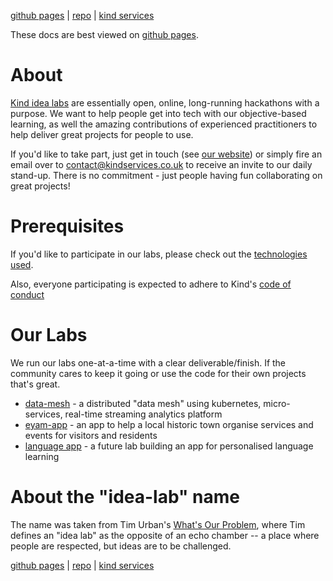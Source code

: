 [github pages](https://kindservices.github.io/idea-labs/) | [repo](https://github.com/kindservices/idea-labs) | [kind services](https://www.kindservices.co.uk)

These docs are best viewed on [github pages](https://kindservices.github.io/idea-labs/).

# About
[Kind idea labs](https://www.kindservices.co.uk/idea-lab) are essentially open, online, long-running hackathons with a purpose. We want to help people get into tech with our objective-based learning, as well the amazing contributions of experienced practitioners to help deliver great projects for people to use. 

If you'd like to take part, just get in touch (see [our website](https://www.kindservices.co.uk/)) or simply fire an email over to [contact@kindservices.co.uk](contact@kindservices.co.uk) to receive an invite to our daily stand-up. There is no commitment - just people having fun collaborating on great projects!

# Prerequisites

If you'd like to participate in our labs, please check out the [technologies used](./technologies-used.md).

Also, everyone participating is expected to adhere to Kind's [code of conduct](https://www.kindservices.co.uk/code-of-conduct)

# Our Labs

We run our labs one-at-a-time with a clear deliverable/finish. If the community cares to keep it going or use the code for their own projects that's great. 

  * [data-mesh](./data-mesh/about.md) - a distributed "data mesh" using kubernetes, micro-services, real-time streaming analytics platform
  * [eyam-app](./eyam-app/about.md) - an app to help a local historic town organise services and events for visitors and residents
  * [language app](./language-app/about.md) - a future lab building an app for personalised language learning


# About the "idea-lab" name

The name was taken from Tim Urban's [What's Our Problem](https://waitbutwhy.com/2023/02/wop-contents.html), where Tim defines an "idea lab" as the opposite of an echo chamber -- a place where people are respected, but ideas are to be challenged.


[github pages](https://kindservices.github.io/idea-labs/) | [repo](https://github.com/kindservices/idea-labs) | [kind services](https://www.kindservices.co.uk)
